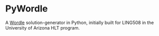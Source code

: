 # PyWordle
A [Wordle](https://www.nytimes.com/games/wordle/index.html) solution-generator in Python, initially built for LING508 in the University of Arizona HLT program.
